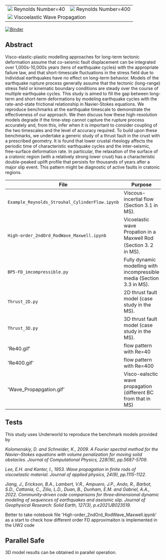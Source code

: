 <table>
 <tr>
  <td><img src='./Re40.gif'> Reynolds Number=40</td>
  <td><img src='./Re400.gif'> Reynolds Number=400</td>
 </tr>
 <tr>
  <td colspan="2"><img src='./Wave_Propagation.gif'> Viscoelastic Wave Propagation</td>
 </tr>
</table>

[![Binder](https://mybinder.org/badge_logo.svg)](https://mybinder.org/v2/gh/underworld-community/template-project/master)


Abstract
-----
Visco-elastic-plastic modelling approaches for long-term tectonic deformation assume that co-seismic fault displacement can be integrated over 1,000s-10,000s years (tens of earthquake cycles) with the appropriate failure law, and that short-timescale fluctuations in the stress field due to individual earthquakes have no effect on long-term behavior. Models of the earthquake rupture process generally assume that the tectonic (long-range) stress field or kinematic boundary conditions are steady over the course of multiple earthquake cycles. This study is aimed to fill the gap between long-term and short-term deformations by modeling earthquake cycles with the rate-and-state frictional relationship in Navier-Stokes equations. We reproduce benchmarks at the earthquake timescale to demonstrate the effectiveness of our approach. We then discuss how these high-resolution models degrade if the time-step cannot capture the rupture process accurately and, from this, infer when it is important to consider coupling of the two timescales and the level of accuracy required. To build upon these benchmarks, we undertake a generic study of a thrust fault in the crust with a prescribed geometry. It is found that lower crustal rheology affects the periodic time of characteristic earthquake cycles and the inter-seismic, free-surface deformation rate. In particular, the relaxation of the surface of a cratonic region (with a relatively strong lower crust) has a characteristic double-peaked uplift profile that persists for thousands of years after a major slip event. This pattern might be diagnostic of active faults in cratonic regions.



File | Purpose
--- | ---
`Example_Reynolds_Strouhal_CylinderFlow.ipynb` | Viscous-incertial flow (Section 3.1 in MS). 
`High-order_2ndOrd_RodWave_Maxwell.ipynb`| Vicoelastic wave Propation in a Maxwell Rod (Section 3.２ in MS). 
`BP5-FD_imcompressible.py` | Fully dynamic modelling with incompressible media   (Section 3.3 in MS).
`Thrust_2D.py` | 2D thrust fault model (case study in the MS).
`Thrust_3D.py` | 3D thrust fault model (case study in the MS).
'Re40.gif' | flow pattern with Re=40
'Re400.gif' | flow pattern with Re=400
'Wave_Propapgation.gif' | Visco-ealsctic wave propagation (different BC from that in MS) 

Tests
-----

This study uses Underworld to reproduce the benchmark models provided by 

_Kolomenskiy, D. and Schneider, K., 2009. A Fourier spectral method for the Navier–Stokes equations with volume penalization for moving solid obstacles. Journal of Computational Physics, 228(16), pp.5687-5709._

_Lee, E.H. and Kanter, I., 1953. Wave propagation in finite rods of viscoelastic material. Journal of applied physics, 24(9), pp.1115-1122._

_Jiang, J., Erickson, B.A., Lambert, V.R., Ampuero, J.P., Ando, R., Barbot, S.D., Cattania, C., Zilio, L.D., Duan, B., Dunham, E.M. and Gabriel, A.A., 2022. Community‐driven code comparisons for three‐dimensional dynamic modeling of sequences of earthquakes and aseismic slip. Journal of Geophysical Research: Solid Earth, 127(3), p.e2021JB023519._

Better to take notebook file 'High-order_2ndOrd_RodWave_Maxwell.ipynb' as a start to check how different order FD approximaiton is implemented in the UW2 code

Parallel Safe
-------------
3D model results can be obtained in parallel operation.
